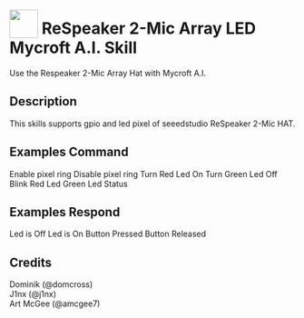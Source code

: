 # <img src='https://camo.githubusercontent.com/16b0193e895780987f64fdbef7551c4adbd4033f/68747470733a2f2f7261772e6769746861636b2e636f6d2f466f7274417765736f6d652f466f6e742d417765736f6d652f6d61737465722f737667732f736f6c69642f636f672e737667' card_color='#22a7f0' width='50' height='50' style='vertical-align:bottom'/> ReSpeaker 2-Mic Array LED Mycroft A.I. Skill
Use the Respeaker 2-Mic Array Hat with Mycroft A.I.

## Description
This skills supports gpio and led pixel of seeedstudio ReSpeaker 2-Mic HAT.

## Examples Command
 Enable pixel ring
 Disable pixel ring 
 Turn Red Led On
 Turn Green Led Off
 Blink Red Led
 Green Led Status

## Examples Respond
 Led is Off
 Led is On
 Button Pressed
 Button Released

## Credits
Dominik (@domcross)<br>
J1nx (@j1nx)<br>
Art McGee (@amcgee7)


